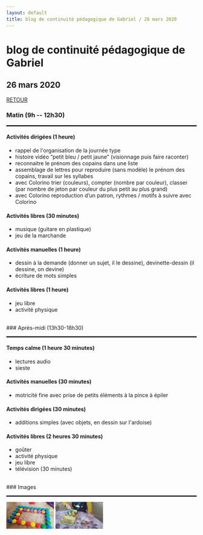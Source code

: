 ```yaml
---
layout: default
title: blog de continuité pédagogique de Gabriel / 26 mars 2020
---
```


<div class="starter-template">
    <h1>blog de continuité pédagogique de Gabriel</h1>
    <h2>26 mars 2020</h2>
</div>

[RETOUR](..)

### Matin (9h -- 12h30)
<HR style="border-top: 2px solid;">

#### <span class ="label label-success"><i class="glyphicon glyphicon-pencil"></i> Activités dirigées (1 heure)</span>

- rappel de l'organisation de la journée type
- histoire vidéo “petit bleu / petit jaune” (visionnage puis faire raconter)
- reconnaitre le prénom des copains dans une liste
- assemblage de lettres pour reproduire (sans modèle) le prénom des copains, travail sur les syllabes
- avec Colorino trier (couleurs), compter (nombre par couleur), classer (par nombre de jeton par couleur du plus petit au plus grand)
- avec Colorino reproduction d’un patron, rythmes / motifs à suivre avec Colorino

#### <span class ="label label-success"><i class="glyphicon glyphicon-send"></i> Activités libres (30 minutes)</span>

- musique (guitare en plastique)
- jeu de la marchande

#### <span class ="label label-success"><i class="glyphicon glyphicon-scissors"></i> Activités manuelles (1 heure)</span>

- dessin à la demande (donner un sujet, il le dessine), devinette-dessin (il dessine, on devine)
- écriture de mots simples

#### <span class ="label label-success"><i class="glyphicon glyphicon-send"></i> Activités libres (1 heure)</span>

- jeu libre
- activité physique

<BR>
### Après-midi (13h30-18h30)
<HR style="border-top: 2px solid;">

#### <span class ="label label-success"><i class="glyphicon glyphicon-bed"></i> Temps calme (1 heure 30 minutes)</span>

- lectures audio
- sieste

#### <span class ="label label-success"><i class="glyphicon glyphicon-scissors"></i> Activités manuelles (30 minutes)</span>

- motricité fine avec prise de petits éléments à la pince à épiler

#### <span class ="label label-success"><i class="glyphicon glyphicon-pencil"></i> Activités dirigées (30 minutes)</span>

- additions simples (avec objets, en dessin sur l'ardoise)

#### <span class ="label label-success"><i class="glyphicon glyphicon-send"></i> Activités libres (2 heures 30 minutes)</span>

- goûter
- activité physique
- jeu libre
- télévision (30 minutes)

<BR>
### Images
<HR style="border-top: 2px solid;">

<A HREF="/gabriel/images/20200326-1.jpg"><IMG SRC="/gabriel/images/20200326-1.jpg" width="25%"></A>
<A HREF="/gabriel/images/20200326-2.jpg"><IMG SRC="/gabriel/images/20200326-2.jpg" width="25%"></A>


